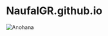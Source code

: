 # NaufalGR.github.io
![Anohana](https://user-images.githubusercontent.com/75352967/101887400-eb409480-3bf0-11eb-8446-a8886291d2d7.jpg)
